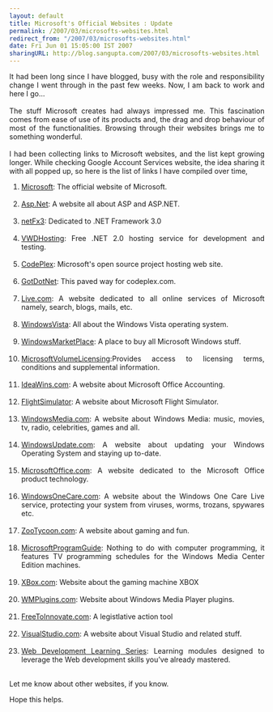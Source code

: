 ```yaml
---
layout: default
title: Microsoft's Official Websites : Update
permalink: /2007/03/microsofts-websites.html
redirect_from: "/2007/03/microsofts-websites.html"
date: Fri Jun 01 15:05:00 IST 2007
sharingURL: http://blog.sangupta.com/2007/03/microsofts-websites.html
---
```

<p style="text-align: justify;">It had been long since I have blogged, busy with the role and responsibility change I went through in the past few weeks. Now, I am back to work and here I go...<br><br>The stuff Microsoft creates had always impressed me. This fascination comes from ease of use of its products and, the drag and drop behaviour of most of the functionalities. Browsing through their websites brings me to something wonderful.<br><br>I had been collecting links to Microsoft websites, and the list kept growing longer. While checking Google Account Services website, the idea sharing it with all popped up, so here is the list of links I have compiled over time,<br></p>
<ol style="text-align: justify;">
    <li><a href="http://www.microsoft.com/">Microsoft</a>: The official website of Microsoft.<br><br></li>
    <li><a href="http://www.asp.net/">Asp.Net</a>: A website all about ASP and ASP.NET.<br><br></li>
    <li><a href="http://www.netfx3.com/">netFx3</a>: Dedicated to .NET Framework 3.0<br><br></li>
    <li><a href="http://www.vwdhosting.net/">VWDHosting</a>: Free .NET 2.0 hosting service for development and testing.<br><br></li>
    <li><a href="http://www.codeplex.com/">CodePlex</a>: Microsoft's open source project hosting web site.<br><br></li>
    <li><a href="http://www.gotdotnet.com/">GotDotNet</a>: This paved way for codeplex.com.<br><br></li>
    <li><a href="http://www.live.com/">Live.com</a>: A website dedicated to all online services of Microsoft namely, search, blogs, mails, etc.<br><br></li>
    <li><a href="http://www.windowsvista.com/">WindowsVista</a>: All about the Windows Vista operating system.<br><br></li>
    <li><a href="http://www.windowsmarketplace.com/">WindowsMarketPlace</a>: A place to buy all Microsoft Windows stuff.<br><br></li>
    <li><a href="http://www.microsoftvolumelicensing.com/">MicrosoftVolumeLicensing</a>:Provides access to licensing terms, conditions and supplemental information.<br><br></li>
    <li><a href="http://www.ideawins.com/">IdeaWins.com</a>: A website about Microsoft Office Accounting.<br><br></li>
    <li><a href="http://www.fsinsider.com/">FlightSimulator</a>: A website about Microsoft Flight Simulator.<br><br></li>
    <li><a href="http://www.windowsmedia.com/">WindowsMedia.com</a>: A website about Windows Media: music, movies, tv, radio, celebrities, games and all.<br><br></li>
    <li><a href="http://www.windowsupdate.com/">WindowsUpdate.com</a>: A website about updating your Windows Operating System and staying up to-date.<br><br></li>
    <li><a href="http://www.microsoftoffice.com/">MicrosoftOffice.com</a>: A website dedicated to the Microsoft Office product technology.<br><br></li>
    <li><a href="http://www.windowsonecare.com/">WindowsOneCare.com</a>: A website about the Windows One Care Live service, protecting your system from viruses, worms, trozans, spywares etc.<br><br></li>
    <li><a href="http://zootycoon.com/">ZooTycoon.com</a>: A website about gaming and fun.<br><br></li>
    <li><a href="http://www.microsoftprogramguide.com/">MicrosoftProgramGuide</a>: Nothing to do with computer programming, it features TV programming schedules for the Windows Media Center Edition machines.<br><br></li>
    <li><a href="http://www.xbox.com/">XBox.com</a>: Website about the gaming machine XBOX<br><br></li>
    <li><a href="http://www.wmplugins.com/">WMPlugins.com</a>: Website about Windows Media Player plugins.<br><br></li>
    <li><a href="https://www.freetoinnovate.com/">FreeToInnovate.com</a>: A legistlative action tool<br><br></li>
    <li><a href="http://www.visualstudio.com/">VisualStudio.com</a>: A website about Visual Studio and related stuff.</li>
    <br>
    <li><a href="http://www.learn2asp.net/">Web Development Learning Series</a>: Learning modules designed to leverage the Web development skills you’ve already mastered.</li>
    <br>
</ol>Let me know about other websites, if you know.
<br>
<p style="text-align: justify;">Hope this helps.</p>
